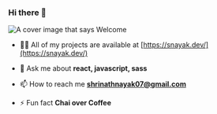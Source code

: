 ### Hi there 👋

![A cover image that says Welcome](https://media.giphy.com/media/OF0yOAufcWLfi/source.gif)

- 👨‍💻 All of my projects are available at [https://snayak.dev/](https://snayak.dev/)

- 💬 Ask me about **react, javascript, sass**

- 📫 How to reach me **shrinathnayak07@gmail.com**

- ⚡ Fun fact **Chai over Coffee**

<!--
<p align="left">
 <img src="https://konpa.github.io/devicon/devicon.git/icons/react/react-original-wordmark.svg" alt="react" width="50" height="50"/> <img src="https://konpa.github.io/devicon/devicon.git/icons/bootstrap/bootstrap-plain.svg" alt="bootstrap" width="50" height="50"/> <img src="https://konpa.github.io/devicon/devicon.git/icons/css3/css3-original-wordmark.svg" alt="css3" width="20" height="20"/> <img src="https://konpa.github.io/devicon/devicon.git/icons/javascript/javascript-original.svg" alt="javascript" width="20" height="20"/> <img src="https://konpa.github.io/devicon/devicon.git/icons/mongodb/mongodb-original-wordmark.svg" alt="mongodb" width="20" height="20"/> <img src="https://konpa.github.io/devicon/devicon.git/icons/sass/sass-original.svg" alt="sass" width="20" height="20"/> <img src="https://konpa.github.io/devicon/devicon.git/icons/nodejs/nodejs-original-wordmark.svg" alt="nodejs" width="20" height="20"/></p>
<p align="left">
<a href="https://twitter.com/shrinathsnayak" target="blank"><img align="center" src="https://cdn.jsdelivr.net/npm/simple-icons@3.0.1/icons/twitter.svg" alt="shrinathsnayak" height="20" width="20" /></a>
<a href="https://linkedin.com/in/shrinath-nayak" target="blank"><img align="center" src="https://cdn.jsdelivr.net/npm/simple-icons@3.0.1/icons/linkedin.svg" alt="shrinath-nayak" height="20" width="20" /></a>
<a href="https://fb.com/abhi.nayak07" target="blank"><img align="center" src="https://cdn.jsdelivr.net/npm/simple-icons@3.0.1/icons/facebook.svg" alt="abhi.nayak07" height="20" width="20" /></a>
<a href="https://instagram.com/thatskinnnyguy" target="blank"><img align="center" src="https://cdn.jsdelivr.net/npm/simple-icons@3.0.1/icons/instagram.svg" alt="thatskinnnyguy" height="20" width="20" /></a>
</p>


**shrinathnayak07/shrinathnayak07** is a ✨ _special_ ✨ repository because its `README.md` (this file) appears on your GitHub profile.

Here are some ideas to get you started:

- 🔭 I’m currently working on ...
- 🌱 I’m currently learning ...
- 👯 I’m looking to collaborate on ...
- 🤔 I’m looking for help with ...
- 💬 Ask me about ...
- 📫 How to reach me: ...
- 😄 Pronouns: ...
- ⚡ Fun fact: ...

-->
